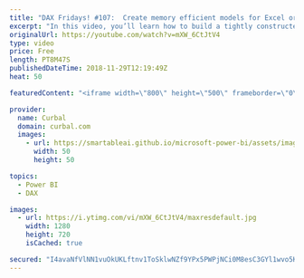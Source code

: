 ```yaml
---
title: "DAX Fridays! #107:  Create memory efficient models for Excel or Power BI."
excerpt: "In this video, you’ll learn how to build a tightly constructed model that’s easier to work with and uses less memory.   Taking the time to learn best practices in efficient model design will pay off down the road for any model you create and use, whether you’re creating it in Power BI or Excel.  Here"
originalUrl: https://youtube.com/watch?v=mXW_6CtJtV4
type: video
price: Free
length: PT8M47S
publishedDateTime: 2018-11-29T12:19:49Z
heat: 50

featuredContent: "<iframe width=\"800\" height=\"500\" frameborder=\"0\" src=\"https://www.youtube.com/embed/mXW_6CtJtV4\" allow=\"accelerometer; autoplay; encrypted-media; gyroscope; picture-in-picture\" allowfullscreen></iframe>"

provider:
  name: Curbal
  domain: curbal.com
  images:
    - url: https://smartableai.github.io/microsoft-power-bi/assets/images/organizations/curbal.com-50x50.jpg
      width: 50
      height: 50

topics:
  - Power BI
  - DAX

images:
  - url: https://i.ytimg.com/vi/mXW_6CtJtV4/maxresdefault.jpg
    width: 1280
    height: 720
    isCached: true

secured: "I4avaNfVlNN1vuOkUKLftnv1ToSklwNZf9YPx5PWPjNCi0M8esC3GYl1wvo5Ki3WXeJyZAZNFKEKN0HCCre7hWxYzO1AzrXgwWnpHlyMrcYjvyYkFd1c8w88CSmE9S9eZgx2LpyRusUqIIIf9tsmnFWb/vXd4dGgR5yF7GIoAduR6U0dpTOUC4X97BRw7qj8n2laiDxGb/kbgxdoGWXJvgnj8H7ak4UyGmqxU2RZDsmtCwOOo/ijOU8i4HcECJr915Fn215wTc+d+32cqoMWpSL3nG9y5AY8G6JVl1dCoWqPVeYDDKdy3uEeQp7/ez3HuQt3TFjWyHFURpc6VJk63PY+W1bLQOM51I65ODFhHl5iRB6WvqLnnXSMMT1FPGXGebMzkHg25q+ciK+6TK+SH8Tc+PQhWpC1iUzmzvk1mZ0=;f7dmzU3+rg/UoGwLFbmxWQ=="
---
```


